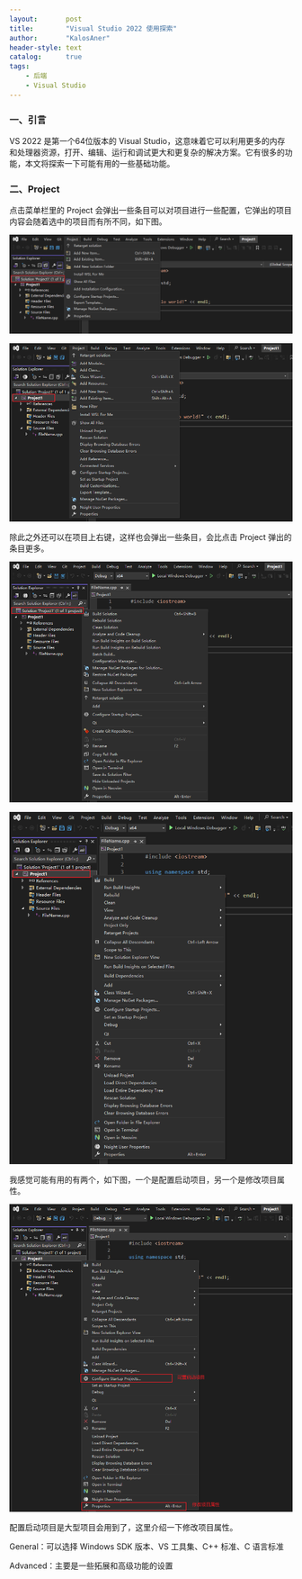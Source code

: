 ```yaml
---
layout:       post
title:        "Visual Studio 2022 使用探索"
author:       "KalosAner"
header-style: text
catalog:      true
tags:
    - 后端
    - Visual Studio
---
```


### 一、引言

VS 2022 是第一个64位版本的 Visual Studio，这意味着它可以利用更多的内存和处理器资源，打开、编辑、运行和调试更大和更复杂的解决方案。它有很多的功能，本文将探索一下可能有用的一些基础功能。

### 二、Project

点击菜单栏里的 Project 会弹出一些条目可以对项目进行一些配置，它弹出的项目内容会随着选中的项目而有所不同，如下图。

![Snipaste_2025-01-09_21-56-33](\img\in-post\Snipaste_2025-01-09_21-56-33.png)

![Snipaste_2025-01-09_21-56-47](\img\in-post\Snipaste_2025-01-09_21-56-47.png)

除此之外还可以在项目上右键，这样也会弹出一些条目，会比点击 Project 弹出的条目更多。

![Snipaste_2025-01-09_21-58-21](\img\in-post\Snipaste_2025-01-09_21-58-21.png)

![Snipaste_2025-01-09_21-57-55](\img\in-post\Snipaste_2025-01-09_21-57-55.png)

我感觉可能有用的有两个，如下图，一个是配置启动项目，另一个是修改项目属性。

![Snipaste_2025-01-09_22-03-11](\img\in-post\Snipaste_2025-01-09_22-03-11.png)

配置启动项目是大型项目会用到了，这里介绍一下修改项目属性。

General：可以选择 Windows SDK 版本、VS 工具集、C++ 标准、C 语言标准

Advanced：主要是一些拓展和高级功能的设置







































































